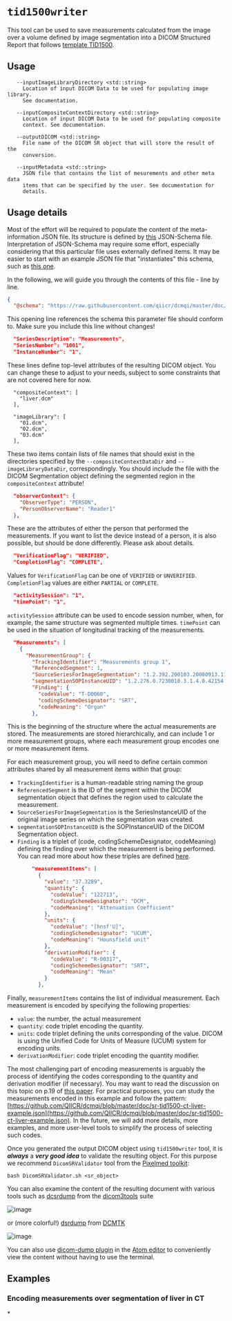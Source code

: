 # `tid1500writer`

This tool can be used to save measurements calculated from the image over a volume defined by image segmentation into a DICOM Structured Report that follows [template TID1500](http://dicom.nema.org/medical/dicom/current/output/chtml/part16/chapter_A.html#sect_TID_1500).

## Usage

```
   --inputImageLibraryDirectory <std::string>
     Location of input DICOM Data to be used for populating image library.
     See documentation.

   --inputCompositeContextDirectory <std::string>
     Location of input DICOM Data to be used for populating composite
     context. See documentation.

   --outputDICOM <std::string>
     File name of the DICOM SR object that will store the result of the
     conversion.

   --inputMetadata <std::string>
     JSON file that contains the list of mesurements and other meta data
     items that can be specified by the user. See documentation for
     details.
```

## Usage details

Most of the effort will be required to populate the content of the meta-information JSON file. Its structure is defined by [this](https://github.com/QIICR/dcmqi/blob/master/doc/schemas/sr-tid1500-schema.json) JSON-Schema file. Interpretation of JSON-Schema may require some effort, especially considering that this particular file uses externally defined items. It may be easier to start with an example JSON file that "instantiates" this schema, such as [this one](https://github.com/QIICR/dcmqi/blob/master/doc/examples/sr-tid1500-ct-liver-example.json).

In the following, we will guide you through the contents of this file - line by line.

```JSON
{
  "@schema": "https://raw.githubusercontent.com/qiicr/dcmqi/master/doc/schemas/sr-tid1500-schema.json#",
```

This opening line references the schema this parameter file should conform to. Make sure you include this line without changes!

```JSON
  "SeriesDescription": "Measurements",
  "SeriesNumber": "1001",
  "InstanceNumber": "1",
```

These lines define top-level attributes of the resulting DICOM object. You can change these to adjust to your needs, subject to some constraints that are not covered here for now.

```
  "compositeContext": [
    "liver.dcm"
  ],

  "imageLibrary": [
    "01.dcm",
    "02.dcm",
    "03.dcm"
  ],
```

These two items contain lists of file names that should exist in the directories specified by the `--compositeContextDataDir` and `--imageLibraryDataDir`, correspondingly. You should include the file with the DICOM Segmentation object defining the segmented region in the `compositeContext` attribute!

```JSON
  "observerContext": {
    "ObserverType": "PERSON",
    "PersonObserverName": "Reader1"
  },
```

These are the attributes of either the person that performed the measurements. If you want to list the device instead of a person, it is also possible, but should be done differently. Please ask about details.

```JSON
  "VerificationFlag": "VERIFIED",
  "CompletionFlag": "COMPLETE",
```

Values for `VerificationFlag` can be one of `VERIFIED` or `UNVERIFIED`. `CompletionFlag` values are either `PARTIAL` or `COMPLETE`.

```JSON
  "activitySession": "1",
  "timePoint": "1",
```

`activitySession` attribute can be used to encode session number, when, for example, the same structure was segmented multiple times. `timePoint` can be used in the situation of longitudinal tracking of the measurements.

```JSON
  "Measurements": [
    {
      "MeasurementGroup": {
        "TrackingIdentifier": "Measurements group 1",
        "ReferencedSegment": 1,
        "SourceSeriesForImageSegmentation": "1.2.392.200103.20080913.113635.2.2009.6.22.21.43.10.23431.1",
        "segmentationSOPInstanceUID": "1.2.276.0.7230010.3.1.4.0.42154.1458337731.665796",
        "Finding": {
          "codeValue": "T-D0060",
          "codingSchemeDesignator": "SRT",
          "codeMeaning": "Organ"
        },
```

This is the beginning of the structure where the actual measurements are stored. The measurements are stored hierarchically, and can include 1 or more measurement groups, where each measurement group encodes one or more measurement items.

For each measurement group, you will need to define certain common attributes shared by all measurement items within that group:

* `TrackingIdentifier` is a human-readable string naming the group
* `ReferencedSegment` is the ID of the segment within the DICOM segmentation object that defines the region used to calculate the measurement.
* `SourceSeriesForImageSegmentation` is the SeriesInstanceUID of the original image series on which the segmentation was created.
* `segmentationSOPInstanceUID` is the SOPInstanceUID of the DICOM Segmentation object.
* `Finding` is a triplet of \(code, codingSchemeDesignator, codeMeaning\) defining the finding over which the measurement is being performed. You can read more about how these triples are defined [here](https://peerj.com/articles/2057/#p-37).

```JSON
        "measurementItems": [
          {
            "value": "37.3289",
            "quantity": {
              "codeValue": "122713",
              "codingSchemeDesignator": "DCM",
              "codeMeaning": "Attenuation Coefficient"
            },
            "units": {
              "codeValue": "[hnsf'U]",
              "codingSchemeDesignator": "UCUM",
              "codeMeaning": "Hounsfield unit"
            },
            "derivationModifier": {
              "codeValue": "R-00317",
              "codingSchemeDesignator": "SRT",
              "codeMeaning": "Mean"
            }
          },
```

Finally, `measurementItems` contains the list of individual measurement. Each measurement is encoded by specifying the following properties:

* `value`: the number, the actual measurement
* `quantity`: code triplet encoding the quantity. 
* `units`: code triplet defining the units corresponding of the value. DICOM is using the Unified Code for Units of Measure \(UCUM\) system for encoding units.
* `derivationModifier`: code triplet encoding the quantity modifier.

The most challenging part of encoding measurements is arguably the process of identifying the codes corresponding to the quantity and derivation modifier \(if necessary\). You may want to read the discussion on this topic on p.19 of [this paper](https://peerj.com/preprints/1541v3/). For practical purposes, you can study the measurements encoded in this example and follow the pattern: [https://github.com/QIICR/dcmqi/blob/master/doc/sr-tid1500-ct-liver-example.json](https://github.com/QIICR/dcmqi/blob/master/doc/sr-tid1500-ct-liver-example.json). In the future, we will add more details, more examples, and more user-level tools to simplify the process of selecting such codes.

Once you generated the output DICOM object using `tid1500writer` tool, it is _**always**_ a _**very good idea**_ to validate the resulting object. For this purpose we recommend `DicomSRValidator` tool from the [Pixelmed toolkit](http://www.dclunie.com/pixelmed/software/):

```shell
bash DicomSRValidator.sh <sr_object>
```

You can also examine the content of the resulting document with various tools such as [dcsrdump](http://manpages.ubuntu.com/manpages/precise/man1/dcsrdump.1.html) from the [dicom3tools](http://www.dclunie.com/dicom3tools.html) suite

![image](https://cloud.githubusercontent.com/assets/313942/18153133/6ea80720-6fc9-11e6-839b-7956b0aa3be0.png)

or \(more colorful!\) [dsrdump](http://support.dcmtk.org/docs/dsrdump.html) from [DCMTK](http://dcmtk.org)

![image](https://cloud.githubusercontent.com/assets/313942/18153147/9f6ee6a8-6fc9-11e6-99bd-0bbd72be556b.png)

You can also use [dicom-dump plugin](https://atom.io/packages/dicom-dump) in the [Atom editor](http://atom.io) to conveniently view the content without having to use the terminal.

## Examples

### Encoding measurements over segmentation of liver in CT

\*

